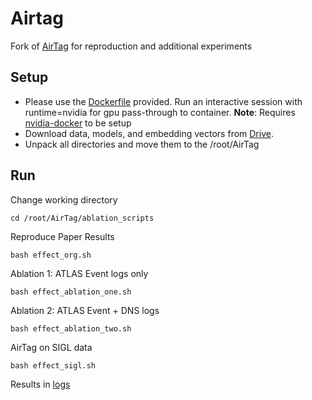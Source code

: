 # Airtag
Fork of [AirTag](https://github.com/dhl123/Airtag-2023) for reproduction and additional experiments

## Setup
- Please use the [Dockerfile](./Dockerfile) provided. Run an interactive session with runtime=nvidia for gpu pass-through to container.
**Note**: Requires [nvidia-docker](https://hub.docker.com/r/tensorflow/tensorflow) to be setup 
- Download data, models, and embedding vectors from [Drive](https://drive.google.com/drive/u/1/folders/1XAvQnCfo1J-OPXdkHYTrKWC3X_XJivS1).
- Unpack all directories and move them to the /root/AirTag

## Run
Change working directory
```
cd /root/AirTag/ablation_scripts
```
Reproduce Paper Results
```
bash effect_org.sh
```
Ablation 1: ATLAS Event logs only
```
bash effect_ablation_one.sh
```
Ablation 2: ATLAS Event + DNS logs
```
bash effect_ablation_two.sh
```
AirTag on SIGL data
```
bash effect_sigl.sh
```
Results in [logs](./logs/)
